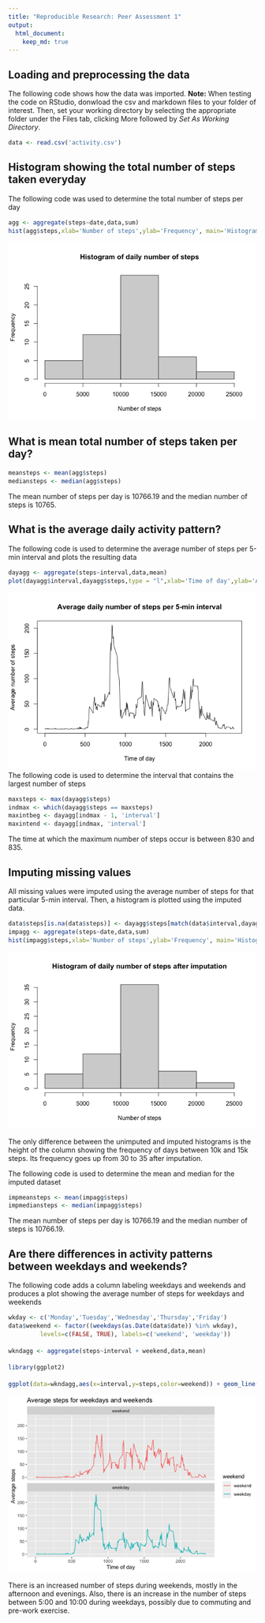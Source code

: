 ```yaml
---
title: "Reproducible Research: Peer Assessment 1"
output: 
  html_document:
    keep_md: true
---
```



## Loading and preprocessing the data
The following code shows how the data was imported.
**Note:** When testing the code on RStudio, donwload the csv and markdown files to your folder of interest. Then, set your working directory by selecting the appropriate folder under the Files tab, clicking More followed by *Set As Working Directory*.

```r
data <- read.csv('activity.csv')
```

## Histogram showing the total number of steps taken everyday
The following code was used to determine the total number of steps per day

```r
agg <- aggregate(steps~date,data,sum)
hist(agg$steps,xlab='Number of steps',ylab='Frequency', main='Histogram of daily number of steps')
```

![](PA1_template_files/figure-html/histogram-1.png)<!-- -->

## What is mean total number of steps taken per day?

```r
meansteps <- mean(agg$steps)
mediansteps <- median(agg$steps)
```
The mean number of steps per day is 10766.19 and the median number of steps is 10765.  

## What is the average daily activity pattern?
The following code is used to determine the average number of steps per 5-min interval and plots the resulting data

```r
dayagg <- aggregate(steps~interval,data,mean)
plot(dayagg$interval,dayagg$steps,type = "l",xlab='Time of day',ylab='Average number of steps', main='Average daily number of steps per 5-min interval')
```

![](PA1_template_files/figure-html/unnamed-chunk-2-1.png)<!-- -->
The following code is used to determine the interval that contains the largest number of steps

```r
maxsteps <- max(dayagg$steps)
indmax <- which(dayagg$steps == maxsteps)
maxintbeg <- dayagg[indmax - 1, 'interval']
maxintend <- dayagg[indmax, 'interval']
```
The time at which the maximum number of steps occur is between 830 and 835. 

## Imputing missing values
All missing values were imputed using the average number of steps for that particular 5-min interval. Then, a histogram is plotted using the imputed data. 

```r
data$steps[is.na(data$steps)] <- dayagg$steps[match(data$interval,dayagg$interval)][which(is.na(data$steps))]
impagg <- aggregate(steps~date,data,sum)
hist(impagg$steps,xlab='Number of steps',ylab='Frequency', main='Histogram of daily number of steps after imputation')
```

![](PA1_template_files/figure-html/unnamed-chunk-4-1.png)<!-- -->

The only difference between the unimputed and imputed histograms is the height of the column showing the frequency of days between 10k and 15k steps. Its frequency goes up from 30 to 35 after imputation.

The following code is used to determine the mean and median for the imputed dataset

```r
impmeansteps <- mean(impagg$steps)
impmediansteps <- median(impagg$steps)
```

The mean number of steps per day is 10766.19 and the median number of steps is 10766.19.

## Are there differences in activity patterns between weekdays and weekends?
The following code adds a column labeling weekdays and weekends and produces a plot showing the average number of steps for weekdays and weekends

```r
wkday <- c('Monday','Tuesday','Wednesday','Thursday','Friday')
data$weekend <- factor((weekdays(as.Date(data$date)) %in% wkday), 
         levels=c(FALSE, TRUE), labels=c('weekend', 'weekday'))

wkndagg <- aggregate(steps~interval + weekend,data,mean)

library(ggplot2)

ggplot(data=wkndagg,aes(x=interval,y=steps,color=weekend)) + geom_line() + labs(x='Time of day', y='Average steps',title='Average steps for weekdays and weekends') + facet_wrap(~weekend, ncol=1, nrow=2)
```

![](PA1_template_files/figure-html/unnamed-chunk-6-1.png)<!-- -->

There is an increased number of steps during weekends, mostly in the afternoon and evenings. Also, there is an increase in the number of steps between 5:00 and 10:00 during weekdays, possibly due to commuting and pre-work exercise.
